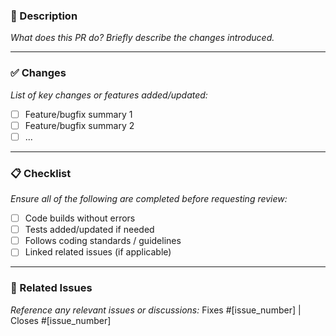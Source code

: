 ### 📝 Description

*What does this PR do? Briefly describe the changes introduced.*

---

### ✅ Changes

*List of key changes or features added/updated:*

* [ ] Feature/bugfix summary 1
* [ ] Feature/bugfix summary 2
* [ ] ...

---

### 📋 Checklist

*Ensure all of the following are completed before requesting review:*

* [ ] Code builds without errors
* [ ] Tests added/updated if needed
* [ ] Follows coding standards / guidelines
* [ ] Linked related issues (if applicable)

---

### 🔗 Related Issues

*Reference any relevant issues or discussions:*
Fixes #\[issue\_number] | Closes #\[issue\_number]

